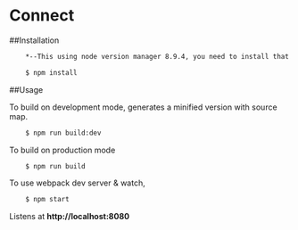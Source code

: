 # Connect

##Installation

```bash
    *--This using node version manager 8.9.4, you need to install that version to run this web app.--*

    $ npm install
```

##Usage

To build on development mode, generates a minified version with source map.

```bash
    $ npm run build:dev
```

To build on production mode

```bash
    $ npm run build
```

To use webpack dev server & watch,

```bash
    $ npm start
```

Listens at **http://localhost:8080**

